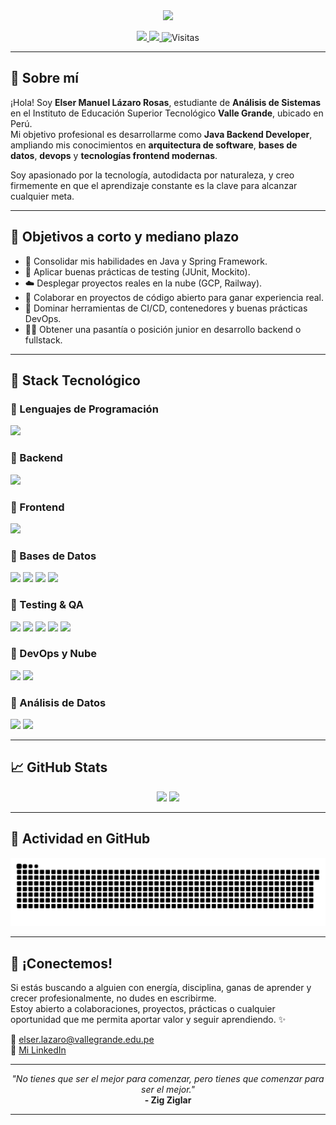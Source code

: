 <!-- Encabezado animado bonito -->
<div align="center">
  <img src="https://capsule-render.vercel.app/api?type=waving&color=gradient&customColorList=13&height=200&section=header&text=Elser%20Manuel%20Lázaro%20Rosas&fontSize=40&fontAlign=center&desc=Analista%20de%20Sistemas%20%7C%20Desarrollador%20Java%20Backend%20%7C%20Estudiante%20%F0%9F%93%96&descSize=20&descAlign=center"/>
</div>

<p align="center">
  <a href="https://www.linkedin.com/in/elser-manuel-l%C3%A1zaro-rosas-56187a221/" target="_blank">
    <img src="https://img.shields.io/badge/-Visita%20mi%20LinkedIn-0A66C2?style=for-the-badge&logo=linkedin&logoColor=white"/>
  </a>
  <a href="mailto:elser.lazaro@vallegrande.edu.pe">
    <img src="https://img.shields.io/badge/-Contáctame%20por%20Correo-EA4335?style=for-the-badge&logo=gmail&logoColor=white"/>
  </a>
  <img src="https://komarev.com/ghpvc/?username=ElserManuel&style=for-the-badge&color=6D28D9" alt="Visitas"/>
</p>

---

## 👋 Sobre mí

¡Hola! Soy **Elser Manuel Lázaro Rosas**, estudiante de **Análisis de Sistemas** en el Instituto de Educación Superior Tecnológico **Valle Grande**, ubicado en Perú.  
Mi objetivo profesional es desarrollarme como **Java Backend Developer**, ampliando mis conocimientos en **arquitectura de software**, **bases de datos**, **devops** y **tecnologías frontend modernas**.

Soy apasionado por la tecnología, autodidacta por naturaleza, y creo firmemente en que el aprendizaje constante es la clave para alcanzar cualquier meta.

---

## 🎯 Objetivos a corto y mediano plazo

- 🔄 Consolidar mis habilidades en Java y Spring Framework.
- 🧪 Aplicar buenas prácticas de testing (JUnit, Mockito).
- ☁️ Desplegar proyectos reales en la nube (GCP, Railway).
- 🧠 Colaborar en proyectos de código abierto para ganar experiencia real.
- 🧰 Dominar herramientas de CI/CD, contenedores y buenas prácticas DevOps.
- 🧑‍💼 Obtener una pasantía o posición junior en desarrollo backend o fullstack.

---

## 🧠 Stack Tecnológico

### 🔹 Lenguajes de Programación

<p>
  <img src="https://skillicons.dev/icons?i=java,python,javascript,typescript" />
</p>

### 🔹 Backend

<p>
  <img src="https://skillicons.dev/icons?i=spring,nodejs,express" />
</p>

### 🔹 Frontend

<p>
  <img src="https://skillicons.dev/icons?i=html,css,angular,vue" />
</p>

### 🔹 Bases de Datos

<p>
  <img src="https://skillicons.dev/icons?i=mysql,postgres,mongodb,sqlite,redis" />
  <img src="https://img.shields.io/badge/Oracle-F80000?style=for-the-badge&logo=oracle&logoColor=white" height="28"/>
  <img src="https://img.shields.io/badge/SQL_Server-CC2927?style=for-the-badge&logo=microsoft-sql-server&logoColor=white" height="28"/>
  <img src="https://img.shields.io/badge/MariaDB-003545?style=for-the-badge&logo=mariadb&logoColor=white" height="28"/>
</p>

### 🔹 Testing & QA

<p>
  <img src="https://img.shields.io/badge/JUnit5-25A162?style=for-the-badge&logo=java&logoColor=white" height="28"/>
  <img src="https://img.shields.io/badge/Mockito-83B81A?style=for-the-badge&logo=java&logoColor=white" height="28"/>
  <img src="https://img.shields.io/badge/Swagger-85EA2D?style=for-the-badge&logo=swagger&logoColor=black" height="28"/>
  <img src="https://img.shields.io/badge/SoapUI-FFCA28?style=for-the-badge&logo=postman&logoColor=black" height="28"/>
  <img src="https://img.shields.io/badge/JMeter-D22128?style=for-the-badge&logo=apache&logoColor=white" height="28"/>
</p>

### 🔹 DevOps y Nube

<p>
  <img src="https://skillicons.dev/icons?i=docker,kubernetes,git,github,gcp" />
  <img src="https://img.shields.io/badge/Railway-131415?style=for-the-badge&logo=railway&logoColor=white" height="28"/>
</p>

### 🔹 Análisis de Datos

<p>
  <img src="https://img.shields.io/badge/BigQuery-4285F4?style=for-the-badge&logo=google-cloud&logoColor=white" height="28"/>
  <img src="https://img.shields.io/badge/Python%20Pandas-150458?style=for-the-badge&logo=python&logoColor=white" height="28"/>
</p>

---

## 📈 GitHub Stats

<p align="center">
  <img src="https://github-readme-stats.vercel.app/api?username=ElserManuel&show_icons=true&theme=tokyonight&hide_border=true" width="420"/>
  <img src="https://github-readme-stats.vercel.app/api/top-langs/?username=ElserManuel&layout=compact&theme=tokyonight&hide_border=true&langs_count=10&hide=html,css,batch" width="340"/>
</p>

---

## 🐍 Actividad en GitHub

<div align="center">
  <img src="https://github.com/ElserManuel/ElserManuel/blob/output/github-contribution-grid-snake-dark.svg" />
</div>

---

## 🤝 ¡Conectemos!

Si estás buscando a alguien con energía, disciplina, ganas de aprender y crecer profesionalmente, no dudes en escribirme.  
Estoy abierto a colaboraciones, proyectos, prácticas o cualquier oportunidad que me permita aportar valor y seguir aprendiendo. ✨

📧 elser.lazaro@vallegrande.edu.pe  
🔗 [Mi LinkedIn](https://www.linkedin.com/in/elser-manuel-l%C3%A1zaro-rosas-56187a221/)

---

<p align="center">
  <i>"No tienes que ser el mejor para comenzar, pero tienes que comenzar para ser el mejor."</i><br/>
  <b>- Zig Ziglar</b>
</p>

---

